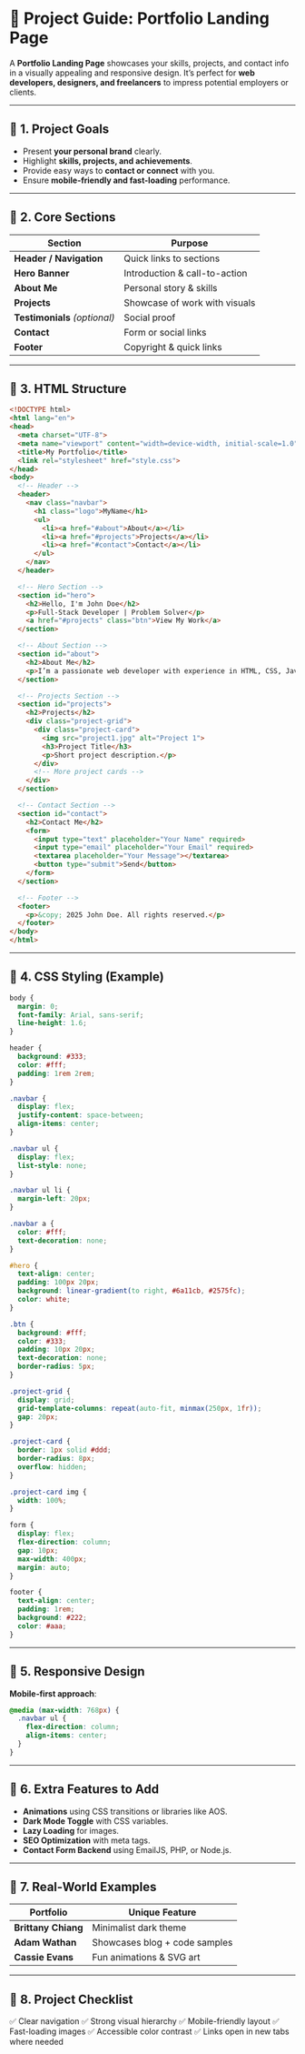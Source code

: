 # 🎯 Project Guide: Portfolio Landing Page

A **Portfolio Landing Page** showcases your skills, projects, and contact info in a visually appealing and responsive design.
It’s perfect for **web developers, designers, and freelancers** to impress potential employers or clients.

---

## 📌 1. Project Goals

* Present **your personal brand** clearly.
* Highlight **skills, projects, and achievements**.
* Provide easy ways to **contact or connect** with you.
* Ensure **mobile-friendly and fast-loading** performance.

---

## 📌 2. Core Sections

| Section                       | Purpose                       |
| ----------------------------- | ----------------------------- |
| **Header / Navigation**       | Quick links to sections       |
| **Hero Banner**               | Introduction & call-to-action |
| **About Me**                  | Personal story & skills       |
| **Projects**                  | Showcase of work with visuals |
| **Testimonials** *(optional)* | Social proof                  |
| **Contact**                   | Form or social links          |
| **Footer**                    | Copyright & quick links       |

---

## 📌 3. HTML Structure

```html
<!DOCTYPE html>
<html lang="en">
<head>
  <meta charset="UTF-8">
  <meta name="viewport" content="width=device-width, initial-scale=1.0">
  <title>My Portfolio</title>
  <link rel="stylesheet" href="style.css">
</head>
<body>
  <!-- Header -->
  <header>
    <nav class="navbar">
      <h1 class="logo">MyName</h1>
      <ul>
        <li><a href="#about">About</a></li>
        <li><a href="#projects">Projects</a></li>
        <li><a href="#contact">Contact</a></li>
      </ul>
    </nav>
  </header>

  <!-- Hero Section -->
  <section id="hero">
    <h2>Hello, I'm John Doe</h2>
    <p>Full-Stack Developer | Problem Solver</p>
    <a href="#projects" class="btn">View My Work</a>
  </section>

  <!-- About Section -->
  <section id="about">
    <h2>About Me</h2>
    <p>I’m a passionate web developer with experience in HTML, CSS, JavaScript, and Python.</p>
  </section>

  <!-- Projects Section -->
  <section id="projects">
    <h2>Projects</h2>
    <div class="project-grid">
      <div class="project-card">
        <img src="project1.jpg" alt="Project 1">
        <h3>Project Title</h3>
        <p>Short project description.</p>
      </div>
      <!-- More project cards -->
    </div>
  </section>

  <!-- Contact Section -->
  <section id="contact">
    <h2>Contact Me</h2>
    <form>
      <input type="text" placeholder="Your Name" required>
      <input type="email" placeholder="Your Email" required>
      <textarea placeholder="Your Message"></textarea>
      <button type="submit">Send</button>
    </form>
  </section>

  <!-- Footer -->
  <footer>
    <p>&copy; 2025 John Doe. All rights reserved.</p>
  </footer>
</body>
</html>
```

---

## 📌 4. CSS Styling (Example)

```css
body {
  margin: 0;
  font-family: Arial, sans-serif;
  line-height: 1.6;
}

header {
  background: #333;
  color: #fff;
  padding: 1rem 2rem;
}

.navbar {
  display: flex;
  justify-content: space-between;
  align-items: center;
}

.navbar ul {
  display: flex;
  list-style: none;
}

.navbar ul li {
  margin-left: 20px;
}

.navbar a {
  color: #fff;
  text-decoration: none;
}

#hero {
  text-align: center;
  padding: 100px 20px;
  background: linear-gradient(to right, #6a11cb, #2575fc);
  color: white;
}

.btn {
  background: #fff;
  color: #333;
  padding: 10px 20px;
  text-decoration: none;
  border-radius: 5px;
}

.project-grid {
  display: grid;
  grid-template-columns: repeat(auto-fit, minmax(250px, 1fr));
  gap: 20px;
}

.project-card {
  border: 1px solid #ddd;
  border-radius: 8px;
  overflow: hidden;
}

.project-card img {
  width: 100%;
}

form {
  display: flex;
  flex-direction: column;
  gap: 10px;
  max-width: 400px;
  margin: auto;
}

footer {
  text-align: center;
  padding: 1rem;
  background: #222;
  color: #aaa;
}
```

---

## 📌 5. Responsive Design

**Mobile-first approach**:

```css
@media (max-width: 768px) {
  .navbar ul {
    flex-direction: column;
    align-items: center;
  }
}
```

---

## 📌 6. Extra Features to Add

* **Animations** using CSS transitions or libraries like AOS.
* **Dark Mode Toggle** with CSS variables.
* **Lazy Loading** for images.
* **SEO Optimization** with meta tags.
* **Contact Form Backend** using EmailJS, PHP, or Node.js.

---

## 📌 7. Real-World Examples

| Portfolio           | Unique Feature                |
| ------------------- | ----------------------------- |
| **Brittany Chiang** | Minimalist dark theme         |
| **Adam Wathan**     | Showcases blog + code samples |
| **Cassie Evans**    | Fun animations & SVG art      |

---

## 📌 8. Project Checklist

✅ Clear navigation
✅ Strong visual hierarchy
✅ Mobile-friendly layout
✅ Fast-loading images
✅ Accessible color contrast
✅ Links open in new tabs where needed
